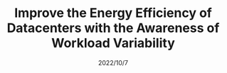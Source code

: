 ---
title: "Improve the Energy Efficiency of Datacenters with the Awareness of Workload Variability"
collection: publications
permalink: /publication/2022/10/7-1260-1273
date: 2022/10/7
venue: 'IEEE Transactions on Network and Service Management'
citation: 'Cheng Hu, Yingya Guo, Yuhui Deng, Longya Lang: Improve the Energy Efficiency of Datacenters with the Awareness of Workload Variability, IEEE Transactions on Network and Service Management , 2022, 19(2): 1260-1273'
---